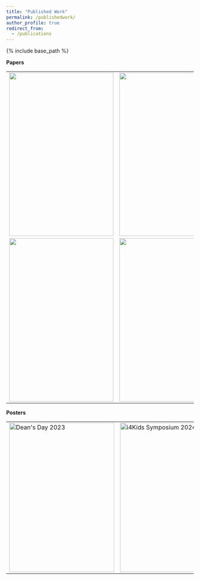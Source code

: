 ```yaml
---
title: "Published Work"
permalink: /publishedwork/
author_profile: true
redirect_from:
  - /publications
---
```


{% include base_path %}

**Papers**

<table>
  <tr>
    <td><a href="https://www.ahajournals.org/doi/10.1161/ATVBAHA.123.320367"><img src="https://github.com/ads303/ads303.github.io/assets/108133717/7d6a230f-3e46-4c9c-a65b-280db0665fc8" width="280" height="438"></a></td>
    <td><a href="https://www.frontiersin.org/articles/10.3389/fped.2023.1035576/full"><img src="https://github.com/ads303/ads303.github.io/assets/108133717/978b1c1c-41b5-4c9a-ab84-223df51dd856" width="280" height="438"></a></td>
    <td><a href="https://academic.oup.com/gigascience/article/doi/10.1093/gigascience/giad044/7217083"><img src="https://github.com/ads303/ads303.github.io/assets/108133717/0d7d5f8c-774e-4ed9-83ba-3507b7218182" width="280" height="438"></a></td>
  </tr>
  <tr>
    <td><a href="https://www.iomcworld.org/articles/genetic-risk-factors-associated-with-sarscov2-susceptibility-in-multiethnic-populations-93385.html"><img src="https://github.com/ads303/ads303.github.io/assets/108133717/06935cf9-1af9-4339-af71-c64e6dfebc92" width="280" height="438"></a></td>
    <td><a href="https://www.frontiersin.org/articles/10.3389/fcell.2020.586296/full"><img src="https://github.com/ads303/ads303.github.io/assets/108133717/f7a99030-7a33-4777-84c2-4f47b308d7d4" width="280" height="438"></a></td>
    <td><a href="https://www.ahajournals.org/doi/10.1161/str.53.suppl_1.109"><img src="https://github.com/ads303/ads303.github.io/assets/108133717/1efc96f0-3ac3-49f5-b4c7-7a384c767857" width="280" height="438"></a></td>
  </tr>
</table>

**Posters**

<table>
  <tr>
    <td>
      <a href="https://drive.google.com/file/d/1zDT8SljVkaakIwAQmuYeoem4uCU-HVHp/view?usp=sharing">
        <img src="https://github.com/ads303/ads303.github.io/assets/108133717/309cf2fe-2f26-45e3-b242-34a04119d3fb" alt="Dean's Day 2023" width="282" height="400">
      </a>
    </td>
    <td>
      <a href="https://drive.google.com/file/d/13cvlDORNXAa__wPESLMQ7ugYil5KjM1f/view?usp=sharing">
        <img src="https://github.com/ads303/ads303.github.io/assets/108133717/2705bed8-efa1-4c70-b7f4-f3ad7ec3da00" alt="i4Kids Symposium 2024" width="282" height="400">
      </a>
    </td>
    <td>
      <a href="https://drive.google.com/file/d/1hc0qQYMdidF0I2nh-f3Csm9dhTKvURCD/view?usp=sharing">
        <img src="https://github.com/ads303/ads303.github.io/assets/108133717/9453033d-e416-412d-965f-49988409dab4" alt="STATGEN 2024" width="282" height="400">
      </a>
    </td>
  </tr>
</table>

